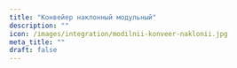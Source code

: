 ```yaml
---
title: "Конвейер наклонный модульный"
description: ""
icon: /images/integration/modilnii-konveer-naklonii.jpg 
meta_title: ""
draft: false
---
```


